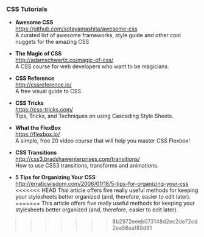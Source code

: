 ### CSS Tutorials

- **Awesome CSS**  
  https://github.com/sotayamashita/awesome-css  
  A curated list of awesome frameworks, style guide and other cool nuggets for the amazing CSS

- **The Magic of CSS**  
  http://adamschwartz.co/magic-of-css/  
  A CSS course for web developers who want to be magicians.

- **CSS Reference**  
  http://cssreference.io/  
  A free visual guide to CSS

- **CSS Tricks**  
  https://css-tricks.com/  
  Tips, Tricks, and Techniques on using Cascading Style Sheets.

- **What the FlexBox**  
  https://flexbox.io/  
  A simple, free 20 video course that will help you master CSS Flexbox!

- **CSS Transitions**  
  http://css3.bradshawenterprises.com/transitions/  
  How to use CSS3 transitions, transforms and animations.

- **5 Tips for Organizing Your CSS**  
  http://erraticwisdom.com/2006/01/18/5-tips-for-organizing-your-css  
<<<<<<< HEAD
  This article offers five really useful methods for keeping your stylesheets better organized (and, therefore, easier to edit later).
=======
  This article offers five really useful methods for keeping your stylesheets better organized (and, therefore, easier to edit later).
>>>>>>> 8b2972eeeb073148d2ec2de72cd2ea58eaf89d91
